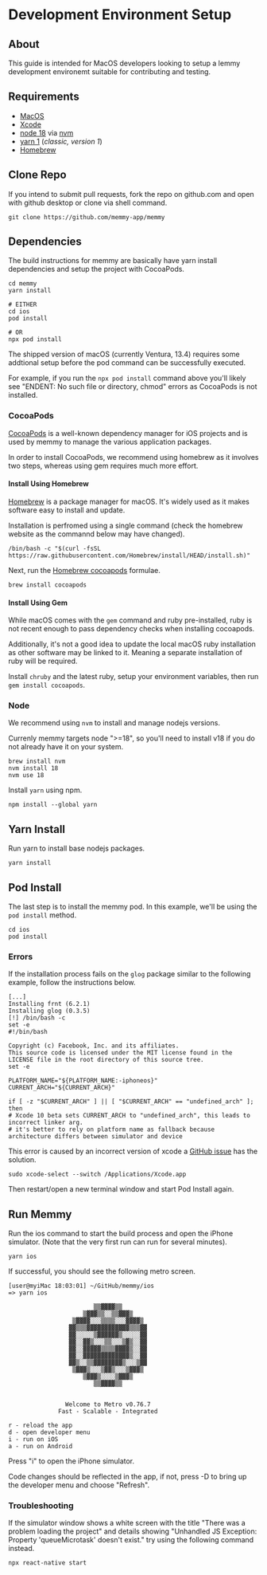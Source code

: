 # Development Environment Setup

## About

This guide is intended for MacOS developers looking to setup a lemmy development environemt suitable for contributing and testing.

## Requirements

- [MacOS](https://www.apple.com/macos/)
- [Xcode](https://developer.apple.com/xcode/)
- [node 18](https://nodejs.org/en/download) via [nvm](https://github.com/nvm-sh/nvm)
- [yarn 1](https://classic.yarnpkg.com/en/) (_classic, version 1_)
- [Homebrew](https://brew.sh)

## Clone Repo

If you intend to submit pull requests, fork the repo on github.com and open with github desktop or clone via shell command.

```shell
git clone https://github.com/memmy-app/memmy
```

## Dependencies

The build instructions for memmy are basically have yarn install dependencies and setup the project with CocoaPods.

```shell
cd memmy
yarn install

# EITHER
cd ios
pod install

# OR
npx pod install
```

The shipped version of macOS (currently Ventura, 13.4) requires some addtional setup before the pod command can be successfully executed.

For example, if you run the `npx pod install` command above you'll likely see "ENDENT: No such file or directory, chmod" errors as CocoaPods is not installed.

### CocoaPods

[CocoaPods](https://cocoapods.org) is a well-known dependency manager for iOS projects and is used by memmy to manage the various application packages.

In order to install CocoaPods, we recommend using homebrew as it involves two steps, whereas using gem requires much more effort.

#### Install Using Homebrew

[Homebrew](https://brew.sh) is a package manager for macOS. It's widely used as it makes software easy to install and update.

Installation is perfromed using a single command (check the homebrew website as the commannd below may have changed).

```shell
/bin/bash -c "$(curl -fsSL https://raw.githubusercontent.com/Homebrew/install/HEAD/install.sh)"
```

Next, run the [Homebrew cocoapods](https://formulae.brew.sh/formula/cocoapods) formulae.

```shell
brew install cocoapods
```

#### Install Using Gem

While macOS comes with the `gem` command and ruby pre-installed, ruby is not recent enough to pass dependency checks when installing cocoapods.

Additionally, it's not a good idea to update the local macOS ruby installation as other software may be linked to it. Meaning a separate installation of ruby will be required.

Install `chruby` and the latest ruby, setup your environment variables, then run `gem install cocoapods`.

### Node

We recommend using `nvm` to install and manage nodejs versions.

Currenly memmy targets node ">=18", so you'll need to install v18 if you do not already have it on your system.

```shell
brew install nvm
nvm install 18
nvm use 18
```

Install `yarn` using npm.

```shell
npm install --global yarn
```

## Yarn Install

Run yarn to install base nodejs packages.

```shell
yarn install
```

## Pod Install

The last step is to install the memmy pod. In this example, we'll be using the `pod install` method.

```shell
cd ios
pod install
```

### Errors

If the installation process fails on the `glog` package similar to the following example, follow the instructions below.

```text
[...]
Installing frnt (6.2.1)
Installing glog (0.3.5)
[!] /bin/bash -c
set -e
#!/bin/bash

Copyright (c) Facebook, Inc. and its affiliates.
This source code is licensed under the MIT license found in the
LICENSE file in the root directory of this source tree.
set -e

PLATFORM_NAME="${PLATFORM_NAME:-iphoneos}"
CURRENT_ARCH="${CURRENT_ARCH}"

if [ -z "$CURRENT_ARCH" ] || [ "$CURRENT_ARCH" == "undefined_arch" ]; then
# Xcode 10 beta sets CURRENT_ARCH to "undefined_arch", this leads to incorrect linker arg.
# it's better to rely on platform name as fallback because architecture differs between simulator and device
```

This error is caused by an incorrect version of xcode a [GitHub issue](https://github.com/facebook/react-native/issues/25532#issuecomment-586969512) has the solution.

```shell
sudo xcode-select --switch /Applications/Xcode.app
```

Then restart/open a new terminal window and start Pod Install again.

## Run Memmy

Run the ios command to start the build process and open the iPhone simulator. (Note that the very first run can run for several minutes).

```shell
yarn ios
```

If successful, you should see the following metro screen.

```text
[user@myiMac 18:03:01] ~/GitHub/memmy/ios
=> yarn ios

                        ▒▒▓▓▓▓▒▒
                     ▒▓▓▓▒▒░░▒▒▓▓▓▒
                  ▒▓▓▓▓░░░▒▒▒▒░░░▓▓▓▓▒
                 ▓▓▒▒▒▓▓▓▓▓▓▓▓▓▓▓▓▒▒▒▓▓
                 ▓▓░░░░░▒▓▓▓▓▓▓▒░░░░░▓▓
                 ▓▓░░▓▓▒░░░▒▒░░░▒▓▒░░▓▓
                 ▓▓░░▓▓▓▓▓▒▒▒▒▓▓▓▓▒░░▓▓
                 ▓▓░░▓▓▓▓▓▓▓▓▓▓▓▓▓▒░░▓▓
                 ▓▓▒░░▒▒▓▓▓▓▓▓▓▓▒░░░▒▓▓
                  ▒▓▓▓▒░░░▒▓▓▒░░░▒▓▓▓▒
                     ▒▓▓▓▒░░░░▒▓▓▓▒
                        ▒▒▓▓▓▓▒▒


                Welcome to Metro v0.76.7
              Fast - Scalable - Integrated

r - reload the app
d - open developer menu
i - run on iOS
a - run on Android
```

Press "i" to open the iPhone simulator.

Code changes should be reflected in the app, if not, press -D to bring up the developer menu and choose "Refresh".

### Troubleshooting

If the simulator window shows a white screen with the title "There was a problem loading the project" and details showing "Unhandled JS Exception: Property 'queueMicrotask' doesn't exist." try using the following command instead.

```shell
npx react-native start
```

